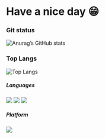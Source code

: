 # Have a nice day	&#128513;
### Git status

![Anurag’s GitHub stats](https://github-readme-stats.vercel.app/api?username=YunDongHwan&show_icons=true&theme=maroongold)

### Top Langs

![Top Langs](https://github-readme-stats.vercel.app/api/top-langs/?username=YunDongHwan&layout=compact)


##### Languages
<img src="https://img.shields.io/badge/seoul-000000?style=flat-square&logo=42&logoColor=white"/> <img src="https://img.shields.io/badge/C-A8B9CC?style=flat-square&logo=C&logoColor=white"/> <img src="https://img.shields.io/badge/C++-00599C?style=flat-square&logo=C++&logoColor=white"/>

##### Platform
<img src="https://img.shields.io/badge/slack-4A154B?style=flat-square&logo=slack&logoColor=white"/> 


 
<!--dark, radical, merko, gruvbox, tokyonight, onedark, cobalt, synthwave, highcontrast, dracula
**YunDongHwan/YunDongHwan** is a ✨ _special_ ✨ repository because its `README.md` (this file) appears on your GitHub profile.

Here are some ideas to get you started:


- 🔭 I’m currently working on ...
- 🌱 I’m currently learning ...
- 👯 I’m looking to collaborate on ...
- 🤔 I’m looking for help with ...
- 💬 Ask me about ...
- 📫 How to reach me: ...
- 😄 Pronouns: ...
- ⚡ Fun fact: ...
-->
